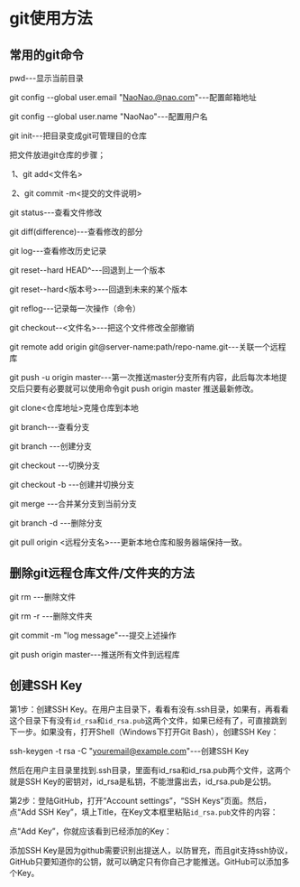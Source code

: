 # git使用方法

## 常用的git命令

pwd---显示当前目录

git config --global user.email "NaoNao.@nao.com"---配置邮箱地址

git config --global user.name "NaoNao"---配置用户名

git init---把目录变成git可管理目的仓库

把文件放进git仓库的步骤；

​	1、git add<文件名>

​	2、git commit -m<提交的文件说明>

git status---查看文件修改

git diff(difference)---查看修改的部分

git log---查看修改历史记录

git reset--hard HEAD^---回退到上一个版本

git reset--hard<版本号>---回退到未来的某个版本

git reflog---记录每一次操作（命令）

git checkout--<文件名>---把这个文件修改全部撤销

git remote add origin git@server-name:path/repo-name.git---关联一个远程库

git push -u origin master---第一次推送master分支所有内容，此后每次本地提交后只要有必要就可以使用命令git push origin master 推送最新修改。

git clone<仓库地址>克隆仓库到本地

git branch---查看分支

git branch <name>---创建分支

git checkout <name>---切换分支

git checkout -b <name>---创建并切换分支

git merge <name>---合并某分支到当前分支

git branch -d <name>---删除分支

git pull origin <远程分支名>---更新本地仓库和服务器端保持一致。

## 删除git远程仓库文件/文件夹的方法

git rm <filename>---删除文件

git rm -r <foldername>---删除文件夹

git commit -m "log message"---提交上述操作

git push origin master---推送所有文件到远程库

## 创建SSH Key

第1步：创建SSH Key。在用户主目录下，看看有没有.ssh目录，如果有，再看看这个目录下有没有`id_rsa`和`id_rsa.pub`这两个文件，如果已经有了，可直接跳到下一步。如果没有，打开Shell（Windows下打开Git Bash），创建SSH Key：

ssh-keygen -t rsa -C "youremail@example.com"---创建SSH Key

然后在用户主目录里找到.ssh目录，里面有id_rsa和id_rsa.pub两个文件，这两个就是SSH Key的密钥对，id_rsa是私钥，不能泄露出去，id_rsa.pub是公钥。

第2步：登陆GitHub，打开“Account settings”，“SSH Keys”页面。然后，点“Add SSH Key”，填上Title，在Key文本框里粘贴`id_rsa.pub`文件的内容：

点“Add Key”，你就应该看到已经添加的Key：

添加SSH Key是因为github需要识别出提送人，以防冒充，而且git支持ssh协议，GitHub只要知道你的公钥，就可以确定只有你自己才能推送。GitHub可以添加多个Key。